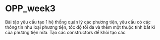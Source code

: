 # OPP_week3
Bài tập yêu cầu tạo 1 hệ thống quản lý các phương tiện, yêu cầu có các thông tin như loại phương tiện, tốc độ tối đa và thêm một thuộc tính bất kì của phương tiện nữa. Tạo các constructors để khỏi tạo các 
